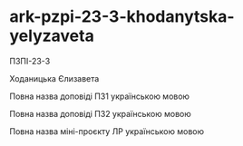 # ark-pzpi-23-3-khodanytska-yelyzaveta

ПЗПІ-23-3

Ходаницька Єлизавета

Повна назва доповіді ПЗ1 українською мовою

Повна назва доповіді ПЗ2 українською мовою

Повна назва міні-проєкту ЛР українською мовою
